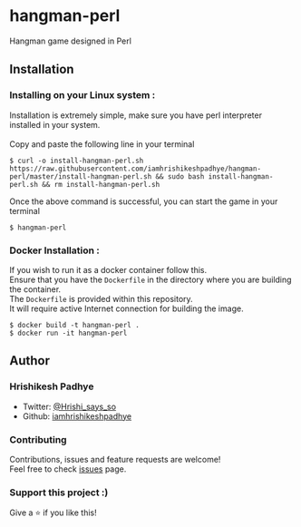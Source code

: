 # hangman-perl
Hangman game designed in Perl

## Installation
### Installing on your Linux system :
Installation is extremely simple, make sure you have perl interpreter installed in your system.<br>
<br>
Copy and paste the following line in your terminal
```
$ curl -o install-hangman-perl.sh https://raw.githubusercontent.com/iamhrishikeshpadhye/hangman-perl/master/install-hangman-perl.sh && sudo bash install-hangman-perl.sh && rm install-hangman-perl.sh
```
Once the above command is successful, you can start the game in your terminal
```
$ hangman-perl
```
### Docker Installation :
If you wish to run it as a docker container follow this.<br>
Ensure that you have the `Dockerfile` in the directory where you are building the container.<br>
The `Dockerfile` is provided within this repository.<br>
It will require active Internet connection for building the image.<br>
```
$ docker build -t hangman-perl .
$ docker run -it hangman-perl
```


## Author

### Hrishikesh Padhye

* Twitter: [@Hrishi_says_so](https://twitter.com/Hrishi_says_so)
* Github: [iamhrishikeshpadhye](https://github.com/iamhrishikeshpadhye)

### Contributing

Contributions, issues and feature requests are welcome!<br />Feel free to check [issues](https://github.com/iamhrishikeshpadhye/hangman-perl/issues) page.

### Support this project :)

Give a ⭐️ if you like this!
